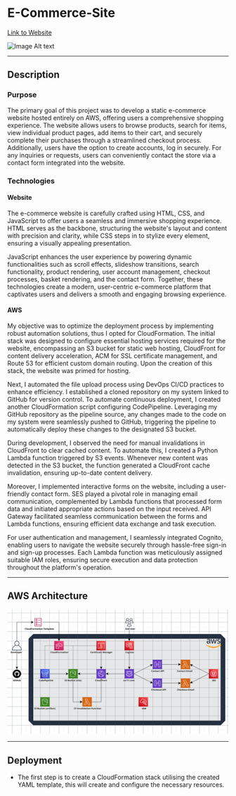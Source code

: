 # E-Commerce-Site
[Link to Website](https://azr11.com/)

![Image Alt text](https://github.com/AzharR11/E-Commerce-Site/blob/main/README%20files/mockup2.png?raw=true)

---
## Description 
### Purpose 
The primary goal of this project was to develop a static e-commerce website hosted entirely on AWS, offering users a comprehensive shopping experience. The website allows users to browse products, search for items, view individual product pages, add items to their cart, and securely complete their purchases through a streamlined checkout process. Additionally, users have the option to create accounts, log in securely. For any inquiries or requests, users can conveniently contact the store via a contact form integrated into the website.

### Technologies
#### Website
The e-commerce website is carefully crafted using HTML, CSS, and JavaScript to offer users a seamless and immersive shopping experience. HTML serves as the backbone, structuring the website's layout and content with precision and clarity, while CSS steps in to stylize every element, ensuring a visually appealing presentation.

JavaScript enhances the user experience by powering dynamic functionalities such as scroll effects, slideshow transitions, search functionality, product rendering, user account management, checkout processes, basket rendering, and the contact form. Together, these technologies create a modern, user-centric e-commerce platform that captivates users and delivers a smooth and engaging browsing experience.

#### AWS
My objective was to optimize the deployment process by implementing robust automation solutions, thus I opted for CloudFormation. The initial stack was designed to configure essential hosting services required for the website, encompassing an S3 bucket for static web hosting, CloudFront for content delivery acceleration, ACM for SSL certificate management, and Route 53 for efficient custom domain routing. Upon the creation of this stack, the website was primed for hosting.

Next, I automated the file upload process using DevOps CI/CD practices to enhance efficiency. I established a cloned repository on my system linked to GitHub for version control. To automate continuous deployment, I created another CloudFormation script configuring CodePipeline. Leveraging my GitHub repository as the pipeline source, any changes made to the code on my system were seamlessly pushed to GitHub, triggering the pipeline to automatically deploy these changes to the designated S3 bucket.

During development, I observed the need for manual invalidations in CloudFront to clear cached content. To automate this, I created a Python Lambda function triggered by S3 events. Whenever new content was detected in the S3 bucket, the function generated a CloudFront cache invalidation, ensuring up-to-date content delivery.

Moreover, I implemented interactive forms on the website, including a user-friendly contact form. SES played a pivotal role in managing email communication, complemented by Lambda functions that processed form data and initiated appropriate actions based on the input received. API Gateway facilitated seamless communication between the forms and Lambda functions, ensuring efficient data exchange and task execution.

For user authentication and management, I seamlessly integrated Cognito, enabling users to navigate the website securely through hassle-free sign-in and sign-up processes. Each Lambda function was meticulously assigned suitable IAM roles, ensuring secure execution and data protection throughout the platform's operation.

---
## AWS Architecture

![Image Alt text](https://github.com/AzharR11/E-Commerce-Site/blob/main/README%20files/E-Commerce-Site.png?raw=true)

---
## Deployment 
* The first step is to create a CloudFormation stack utilising the created YAML template, this will create and configure the necessary resources.

